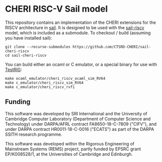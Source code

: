 # CHERI RISC-V Sail model
This repository contains an implementation of the CHERI extensions
for the RISCV architecture in [sail](http://github.com/rems-project/sail). It is designed to be used with the [sail-riscv](http://github.com/rems-project/sail-riscv)
model, which is included as a submodule. To checkout / build (assuming you have installed sail):
```
git clone --recurse-submodules https://github.com/CTSRD-CHERI/sail-cheri-riscv
cd sail-cheri-riscv
```
You can build either an ocaml or C emulator, or a special binary for use with [TestRIG](https://github.com/CTSRD-CHERI/TestRIG):
```
make ocaml_emulator/cheri_riscv_ocaml_sim_RV64
make c_emulator/cheri_riscv_sim_RV64
make c_emulator/cheri_riscv_rvfi
```


## Funding

This software was developed by SRI International and the University of
Cambridge Computer Laboratory (Department of Computer Science and
Technology) under DARPA/AFRL contract FA8650-18-C-7809 ("CIFV"), and
under DARPA contract HR0011-18-C-0016 ("ECATS") as part of the DARPA
SSITH research programme.

This software was developed within the Rigorous Engineering of
Mainstream Systems (REMS) project, partly funded by EPSRC grant
EP/K008528/1, at the Universities of Cambridge and Edinburgh.
